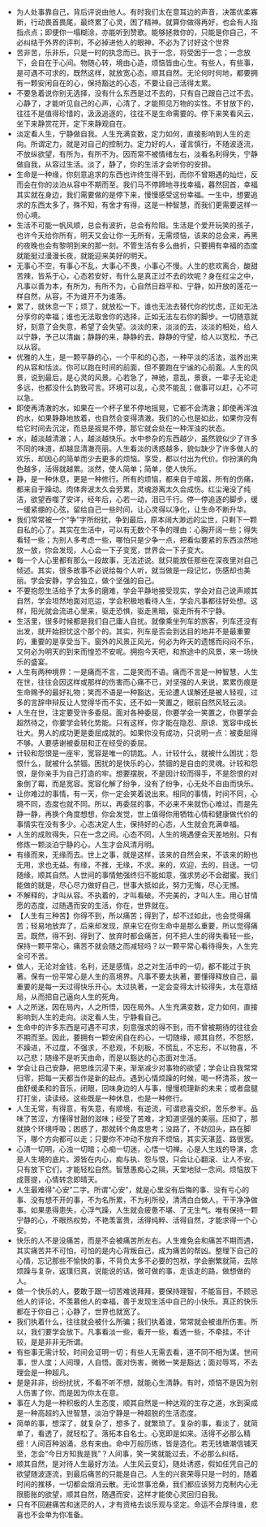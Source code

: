 - 为人处事靠自己，背后评说由他人。有时我们太在意耳边的声音，决策优柔寡断，行动畏首畏尾，最终累了心灵，困了精神。就算你做得再好，也会有人指指点点；即便你一塌糊涂，亦能听到赞歌。能够拯救你的，只能是你自己，不必纠结于外界的评判，不必掉进他人的眼神，不必为了讨好这个世界
- 苦非苦，乐非乐，只是一时的执念而已。执于一念，将受困于一念；一念放下，会自在于心间。物随心转，境由心造，烦恼皆由心生。有些人，有些事，是可遇不可求的，既然这样，就放宽心态，顺其自然。无论何时何地，都要拥有一颗安闲自在的心，保持豁达的心态，不要让自己活得太累。
- 不要急着说你别无选择，没有什么东西是过不去的，只有自己跟自己过不去。心静了，才能听见自己的心声，心清了，才能照见万物的实性。不甘放下的，往往不是值得珍惜的，汲汲追逐的，往往不是生命需要的。停下来笑看风云，坐下来静赏花开，定下来静观自在。
- 淡定看人生，宁静做自我。人生充满变数，定力如何，直接影响到人生的走向。所谓定力，就是对自己的控制力。定力好的人，谨言慎行，不随波逐流，不放纵欲望，有所为，有所不为。因而常不被情绪左右，淡看名利得失，宁静做自我，从容过生活。淡了，静了，你的生活才会听你的安排。
- 生命是一种缘，你刻意追求的东西也许终生得不到，而你不曾期遇的灿烂，反而会在你的淡泊从容中不期而至。我们马不停蹄地寻找幸福，暮然回首，幸福其实就在身边，我们需要做的是停下来，慢慢感受这份幸福。一生中，想要追求的东西太多了，殊不知，有舍才有得，这是一种智慧，而我们更需要这样一份心境。
- 生活不可能一帆风顺，总会有波折，总会有险阻。生活是个爱开玩笑的孩子，也许今天给你所有，明天又会让你一无所有，无需烦恼，该来的总会来，再黑的夜晚也会有黎明到来的那一刻。不管生活有多么曲折，只要拥有幸福的态度就能挺过漫漫长夜，就能迎来美好的明天。
- 无事心不空，有事心不乱，大事心不畏，小事心不慢。人生的悲欢离合，酸甜苦辣，皆系于心，心态若安好，有什么是真正过不去的坎呢？身在红尘之中，凡事以善为本，有所为，有所不为，心自然日趋平和、宁静，如开放的莲花一样自然，从容，不为谁开不为谁落。
- 累了，就休息一下；烦了，就放松一下。谁也无法去替代你的忧虑，正如无法分享你的幸福；谁也无法取舍你的选择，正如无法左右你的脚步。一切随意就好，刻意了会失意，希望了会失望。淡淡的来，淡淡的去，淡淡的相处，给人以宁静，予己以清幽；静静的来，静静的去，静静的守望，给人以宽松，予己以从容。
- 优雅的人生，是一颗平静的心，一个平和的心态，一种平淡的活法，滋养出来的从容和恬淡。你可以跑在时间的前面，但不要跑在宁谧的心前面。人生的风景，说到最后，是心灵的风景。心若急了，神驰，意乱，景衰，一辈子无论走多远，也都没什么韵致可言。环境可以乱，心灵不能乱；做事可以赶，心不可以急。
- 即使再清澈的水，如果在一个杯子里不停地摇晃，它都不会清澈；即使再浑浊的水，如果静静地放着，也自然会变得清澈。我们的心也是如此，如果你没有给它时间去沉淀，而总是摇晃不停，那它就会处在一种浑浊的状态。
- 水，越淡越清澈；人，越淡越快乐。水中参杂的东西越少，虽然貌似少了许多不同的味道，却越显清澈亮丽。人生看淡的诱惑越多，貌似缺少了许多做人的欢乐，却因心的简单而少去更多的烦恼。享受，都以付出为代价。你扮演的角色越多，活得就越累。淡然，使人简单；简单，使人快乐。
- 静，是一种休息，更是一种修行。所有的烦恼，都来自于喧嚣，所有的伤痛，都来自于躁动。肉体奔波太久会劳累，灵魂游离太久会成伤。红尘淹没了纯洁，欲望吞噬了安详，经年后，心若一动，泪已千行。停一停追逐的脚步，缓一缓紧绷的心弦，留给自己一些时间，让心灵得以净化，让生命不断升华。
- 我们常常被一个“争”字所纷扰，争到最后，原本阔大渺远的尘世，只剩下一颗自私的心了。其实在生活中，可以有无数个不争的理由：心胸开阔一些；得失看轻一些；为别人多考虑一些，哪怕只是少争一点，把看似要紧的东西淡然地放一放，你会发现，人心会一下子变宽，世界会一下子变大。
- 每一个人心里都有那么一段故事，无法述说。就只能放任那些在深夜里对自己倾述。其实，很多故事不必说给每个人听，就当做是一段记忆，伤感却也美丽。学会安静，学会独立，做个坚强的自己。
- 不要抱怨生活给予了太多的磨难，学会平静地接受现实，学会对自己说声顺其自然，学会坦然地面对厄运，学会积极地看待人生，学会凡事都往好处想。这样，阳光就会流进心里来，驱走恐惧，驱走黑暗，驱走所有不宁静。
- 生活里，很多时候都是我们自己庸人自扰。就像乘坐列车的旅客，列车还没有出发，就开始担忧这个那个的。其实，列车是否会到达目的地并不是最重要的，重要的是享受当下。窗外的风景正风光，何必为昨天的遗憾而闷闷不乐，又何必为明天的到来而惶恐不安呢。拥抱今天吧，和旅途中的风景，来一场快乐的盛宴。
- 人生有两种境界：一是痛而不言，二是笑而不语。痛而不言是一种智慧，人生在世，往往会因这样或那样的伤害而心痛不已，对坚强的人来说，累累伤痕是生命赐予的最好礼物；笑而不语是一种豁达，无论遭人误解还是被人轻视，过多的言辞申辩反让人觉得华而不实，还不如一笑置之，眼前自然风轻云淡。
- 人生在世，注定要受许多委屈。面对各种委屈，你要学会一笑置之，你要学会超然待之，你要学会转化势能。只有这样，你才能在隐忍、原谅、宽容中成长壮大。男人的成功更是委屈成就的。如果你没有成功，只说明一点：被委屈得不够。人要感谢被委屈和正在经受的委屈。
- 计较和怨恨是一座牢，宽容是唯一的钥匙。人，计较什么，就被什么困扰；怨恨什么，就被什么禁锢。困扰的是快乐的心，禁锢的是自由的灵魂。计较和怨恨，是你亲手为自己打造的牢。想要摆脱，不是因计较而得手，不是怨恨的对象倒了霉，而是宽容。宽容化解了纷争，没有了纷争，心无处不自由而快乐。
- 让你难过的事情，有一天，你一定会笑着说出来。相同的事情，时间不同，心境不同，态度也就不同。所以，再委屈的事，不必来不来就伤心难过，而是先静一静，再换个角度想想，你会发觉，世上值得你用牺牲心情和健康做代价的事情实在没有多少。心态决定人生，保持好的心态，人生就会充满幸福。
- 人生的成败得失，只在一念之间。心态不同，人生的境遇便会天差地别。只有修炼一颗淡泊宁静的心，人生才会风清月明。
- 有缘而来，无缘而去。世上之事，就是这样，该来的自然会来，不该来的盼也无用，求也无益。有缘，不推，无缘，不求。来的，欢迎，去的，目送。一切随缘，顺其自然。人世间的事情勉强终归不能如意，强求势必不会甜蜜。我们能做的就是，尽心尽力做好自己，世事大抵如此，努力无悔，尽心无憾。
- 不解释的，才叫从容。不执着的，才叫看破。不完美的，才叫人生。用心甘情愿的态度，过随遇而安的生活，你在，世界就在。
- 【人生有三种苦】你得不到，所以痛苦；得到了，却不过如此，也会觉得痛苦；轻易地放弃了，后来却发现，原来它在你生命中是那么重要，所以觉得痛苦。既然，得不到、得到了、放弃时都会痛苦，何不把人生的得失看轻一些，保持一颗平常心，痛苦不就会随之而减轻吗？以一颗平常心看待得失，人生完全可不苦。
- 做人，无论对金钱，名利，还是感情，总之对生活中的一切，都不能过于执著。保有一份平常心是人生的高境界。凡事不要太执著，要懂得释放自己，最重要的是每一天过得快乐开心。太过执著，一定会变得太计较得失，太在意结局，从而把自己逼向人生的死角。
- 人之所迷，因在局内，人之所悟，因在局外。人生充满变数，定力如何，直接影响到人生的走向。淡定看人生，宁静看自己。
- 生命中的许多东西是可遇不可求，刻意强求的得不到，而不曾被期待的往往会不期而至。因此，要拥有一颗安闲自在的心，一切随缘，顺其自然，不怨怒，不躁进，不过度，不强求，不悲观，不刻板，不慌乱，不忘形，不以物喜，不以己悲；随缘不是听天由命，而是以豁达的心态面对生活。 
- 学会让自己安静，把思维沉浸下来，渐渐减少对事物的欲望；学会让自我常常归零，把每一天都当作是新的起点。遇到心情烦躁的时候，喝一杯清茶，放一曲舒缓柔和的音乐，闭眼，回味身边的人与事，慢慢梳理新的未来；或者盘腿打打坐，读读经。这些既是一种休息，也是一种修行。
- 人生无常，有得意，有失意，有顺境，有逆流，可谓悲喜交织，苦乐参半。品味了苦涩，方懂得甘甜的滋味；经受了苦难，才知道坚强的美丽。压抑了，那就换个环境呼吸；困惑了，那就转个角度思考；没路了，不妨回头，路在脚下，哪个方向都可以走；只要你不冲动不放弃不烦恼，其实天湛蓝、路很宽。
- 心清一切明，心浊一切暗；心痴一切迷，心悟一切禅。心是人生戏的导演，念是人生境的底片。源皆在内心，痴与执、怨与恨，只会让心翻滚、让人不安。只有放下它们，才能轻松自然。智慧愚痴心之隔，天堂地狱一念间。烦恼放下成菩提，心情转念即晴天。
- 人生最难得“心安”二字。所谓“心安”，就是心里没有后悔的事、没有亏心的事、没有想不开的事，不为名所累，不为利所役，清清白白做人，干干净净做事。如果患得患失，心浮气躁，人生就会疲惫不堪、了无生气。唯有保持一颗宁静的心，不眼热权势，不艳羡富贵，活得纯粹、活得自然，才能求得一个心安。
- 快乐的人不是没痛苦，而是不会被痛苦所左右。人生难免会和痛苦不期而遇，其实痛苦并不可怕，可怕的是内心背叛自己，成为痛苦的帮凶。整理下自己的心情，忘记那些不愉快的事，不背负太多不必要的包袱，学会删繁就简，去除烦躁与复杂，返璞归真，说能说的话，做可做的事，走该走的路，做想做的人。
- 做一个快乐的人，要敢于跟一切苦难说拜拜，要保持理智，不能盲目，不顾忌他人的评论，不羡慕他人的幸福，善于发现生活中自己的小快乐。真正的快乐都在于你自己；心静了，世界也就宽了。
- 我们执着什么，往往就会被什么所骗；我们执着谁，常常就会被谁所伤害。所以，我们要学会放下。凡事看淡一些，看开一些，看透一些，不牵挂，不计较，是是非非无所谓。
- 有些事无需计较，时间会证明一切；有些人无需去看，道不同不相为谋。世间事，世人度；人间理，人自悟。面对伤害，微微一笑是豁达；面对辱骂，不去理会是一种超凡。
- 是是非非，纷纷扰扰，不看不听不想，就能心生清静。有时，烦恼不是因为别人伤害了你，而是因为你太在意。
- 事在人为是一种积极的人生态度，顺其自然是一种达观的生存之道，水到渠成是一种高超的入世智慧，淡泊宁静是一种超脱的生活态度。
- 简单的事，想深了，就复杂了，想多了，就繁琐了。复杂的事，看淡了，就简单了，看透了，就轻松了。落拓本自名士。心宽即是如来。活得不必那么精细！人间百种汹涌，总有来由。命中万般历练，皆是造化。若无钱塘潮信铺天至，怎会“今日方知我是我”？人间事，笑一笑就能过去，不必那么纠结。
- 顺其自然，是对待人生最好方法。人生风云变幻，随处诱惑，假如任凭自己的欲望随波逐流，到最后痛苦的只能是自己。人生的兴衰荣辱只是一时的，随着时间的推移，一切都会烟消云散。无论世事沧桑，我们都应该努力克制内心无限膨胀的欲望，顺其自然，随遇而安，这样才能使心灵回归自我。
- 只有不回避痛苦和迷茫的人，才有资格去谈乐观与坚定。命运不会厚待谁，悲喜也不会单为你准备。